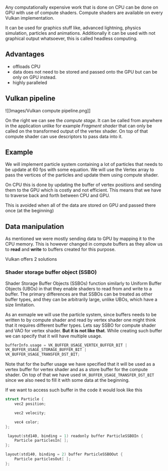 Any computationally expensive work that is done on CPU can be done on GPU with use of compute shaders. 
Compute shaders are available on every Vulkan implementation.

It can be used for graphics stuff like, advanced lightning, physics simulation, particles and animations. Additionally it can be used with not graphical output whatsoever, this is called headless computing.

## Advantages
- offloads CPU 
- data does not need to be stored and passed onto the GPU but can be only on GPU instead.
- highly paralleled

## Vulkan pipeline

![[Images/Vulkan compute pipeline.png]]

On the right we can see the *compute stage*. It can be called from anywhere in the application unlike for example *Fragment shader* that can only be called on the transformed output of the vertex shader. On top of that compute shader can use descriptors to pass data into it.

## Example

We will implement particle system containing a lot of particles that needs to be update at 60 fps with some equation. We will use the Vertex array to pass the vertices of the particles and update them using compute shader.

On CPU this is done by updating the buffer of vertex positions and sending them to the GPU which is costly and not efficient. This means that we have to traverse back and forth between CPU and GPU. 

This is avoided when all of the data are stored on GPU and passed there once (at the beginning)


## Data manipulation

As mentioned we were mostly sending data to GPU by mapping it to the CPU memory. This is however changed in compute buffers as they allow us to **read** and **write** to buffers created for this purpose.

Vulkan offers 2 solutions 
### Shader storage buffer object (SSBO)

Shader Storage Buffer Objects (SSBOs) function similarly to Uniform Buffer Objects (UBOs) in that they enable shaders to read from and write to a buffer. The primary differences are that SSBOs can be treated as other buffer types, and they can be arbitrarily large, unlike UBOs, which have a size limitation.

As an exmaple we will use the particle system, since buffers needs to be written to by compute shader and read by vertex shader one might think that it requires different buffer types. Lets say SSBO for compute shader and VAO for vertex shader. **But it is not like that**. 
While creating such buffer we can specify that it will have multiple usage.

```c++
bufferInfo.usage = VK_BUFFER_USAGE_VERTEX_BUFFER_BIT |
VK_BUFFER_USAGE_STORAGE_BUFFER_BIT |
VK_BUFFER_USAGE_TRANSFER_DST_BIT;
```

Note that for the buffer usage we have specified that it will be used as a vertex buffer for vertex shader and as a store buffer for the compute shader. On top of that we have used `VK_BUFFER_USAGE_TRANSFER_DST_BIT` since we also need to fill it with some data at the beginning.

If we want to access such buffer in the code it would look like this 

```c++
struct Particle {
	vec2 position;

	vec2 velocity;

	vec4 color;
};

 layout(std140, binding = 1) readonly buffer ParticleSSBOIn {
	Particle particlesIn[ ];
};

layout(std140, binding = 2) buffer ParticleSSBOOut {
	Particle particlesOut[ ];
};
```


